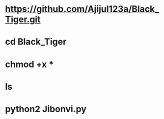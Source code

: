 # https://github.com/Ajijul123a/Black_Tiger.git
# cd Black_Tiger



# chmod +x *
# ls
# python2 Jibonvi.py
